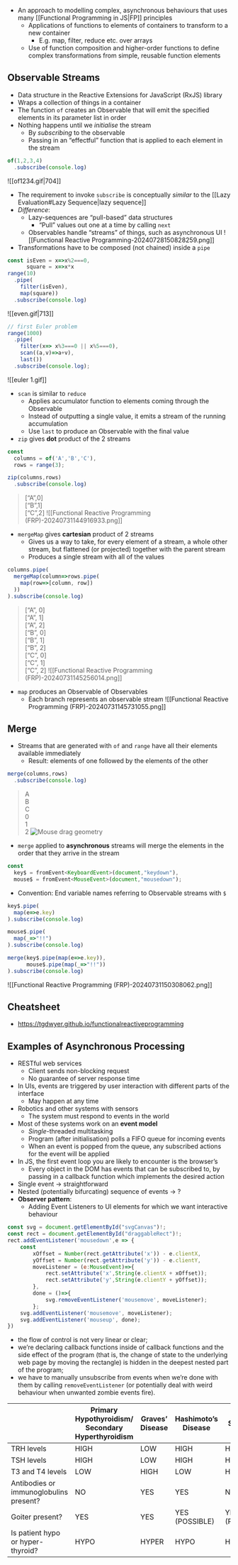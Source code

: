 - An approach to modelling complex, asynchronous behaviours that uses many [[Functional Programming in JS|FP]] principles
	- Applications of functions to elements of containers to transform to a new container
		- E.g. map, filter, reduce etc. over arrays
	- Use of function composition and higher-order functions to define complex transformations from simple, reusable function elements
## Observable Streams
- Data structure in the Reactive Extensions for JavaScript (RxJS) library
- Wraps a collection of things in a container
- The function `of` creates an Observable that will emit the specified elements in its parameter list in order
- Nothing happens until we *initialise* the stream 
	- By *subscribing* to the observable
	- Passing in an “effectful” function that is applied to each element in the stream
```js
of(1,2,3,4)
  .subscribe(console.log)
```
![[of1234.gif|704]]
- The requirement to invoke `subscribe` is conceptually *similar* to the [[Lazy Evaluation#Lazy Sequence|lazy sequence]]
- *Difference*:
	- Lazy-sequences are “pull-based” data structures
		- “Pull” values out one at a time by calling `next`
	- Observables handle “streams” of things, such as asynchronous UI
![[Functional Reactive Programming-20240728150828259.png]]
- Transformations have to be composed (not chained) inside a `pipe`
```js
const isEven = x=>x%2===0,
      square = x=>x*x
range(10)
  .pipe(
    filter(isEven),
    map(square))
  .subscribe(console.log)
```
![[even.gif|713]]
```js
// first Euler problem
range(1000)
  .pipe(
    filter(x=> x%3===0 || x%5===0),
    scan((a,v)=>a+v),
    last()) 
  .subscribe(console.log); 
```
![[euler 1.gif]]
- `scan` is similar to `reduce`
	- Applies accumulator function to elements coming through the Observable
	- Instead of outputting a single value, it emits a stream of the running accumulation
	- Use `last` to produce an Observable with the final value
- `zip` gives **dot** product of the 2 streams
```js
const
  columns = of('A','B','C'),
  rows = range(3);

zip(columns,rows)
  .subscribe(console.log)
```
> [“A”,0]  
> [“B”,1]  
> [“C”,2]
![[Functional Reactive Programming (FRP)-20240731144916933.png]]
- `mergeMap` gives **cartesian** product of 2 streams
	- Gives us a way to take, for every element of a stream, a whole other stream, but flattened (or projected) together with the parent stream
	- Produces a single stream with all of the values
```js
columns.pipe(
  mergeMap(column=>rows.pipe(
    map(row=>[column, row])
  ))
).subscribe(console.log)
```
> [“A”, 0]  
> [“A”, 1]  
> [“A”, 2]  
> [“B”, 0]  
> [“B”, 1]  
> [“B”, 2]  
> [“C”, 0]  
> [“C”, 1]  
> [“C”, 2]
![[Functional Reactive Programming (FRP)-20240731145256014.png]]
- `map` produces an Observable of Observables
	- Each branch represents an observable stream
![[Functional Reactive Programming (FRP)-20240731145731055.png]]
## Merge
- Streams that are generated with `of` and `range` have all their elements available immediately
	- Result: elements of one followed by the elements of the other
```js
merge(columns,rows)
  .subscribe(console.log)
```
> A  
> B  
> C  
> 0  
> 1  
> 2
![Mouse drag geometry](https://tgdwyer.github.io/assets/images/chapterImages/functionalreactiveprogramming/merge.gif)
- `merge` applied to **asynchronous** streams will merge the elements in the order that they arrive in the stream
```js
const
  key$ = fromEvent<KeyboardEvent>(document,"keydown"),
  mouse$ = fromEvent<MouseEvent>(document,"mousedown");
```
- Convention: End variable names referring to Observable streams with `$`
```js
key$.pipe(
  map(e=>e.key)
).subscribe(console.log)

mouse$.pipe(
  map(_=>"!!")
).subscribe(console.log)

merge(key$.pipe(map(e=>e.key)),
      mouse$.pipe(map(_=>"!!"))
).subscribe(console.log)
```
![[Functional Reactive Programming (FRP)-20240731150308062.png]]
## Cheatsheet
- https://tgdwyer.github.io/functionalreactiveprogramming
## Examples of Asynchronous Processing
- RESTful web services
	- Client sends non-blocking request
	- No guarantee of server response time
- In UIs, events are triggered by user interaction with different parts of the interface
	- May happen at any time
- Robotics and other systems with sensors
	- The system must respond to events in the world
- Most of these systems work on an **event model**
	- *Single*-threaded multitasking 
	- Program (after initialisation) polls a FIFO queue for incoming events
	- When an event is popped from the queue, any subscribed actions for the event will be applied
- In JS, the first event loop you are likely to encounter is the browser’s
	- Every object in the DOM has events that can be subscribed to, by passing in a callback function which implements the desired action
- Single event → straightforward
- Nested (potentially bifurcating) sequence of events → ?
- **Observer pattern**:
	- Adding Event Listeners to UI elements for which we want interactive behaviour

```js
const svg = document.getElementById("svgCanvas")!;
const rect = document.getElementById("draggableRect")!;
rect.addEventListener('mousedown',e => {
    const
        xOffset = Number(rect.getAttribute('x')) - e.clientX,
        yOffset = Number(rect.getAttribute('y')) - e.clientY,
        moveListener = (e:MouseEvent)=>{
            rect.setAttribute('x',String(e.clientX + xOffset));
            rect.setAttribute('y',String(e.clientY + yOffset));
        },
        done = ()=>{
            svg.removeEventListener('mousemove', moveListener);
        };
    svg.addEventListener('mousemove', moveListener);
    svg.addEventListener('mouseup', done);
})
``` 
- the flow of control is not very linear or clear;
- we’re declaring callback functions inside of callback functions and the side effect of the program (that is, the change of state to the underlying web page by moving the rectangle) is hidden in the deepest nested part of the program;
- we have to manually unsubscribe from events when we’re done with them by calling `removeEventListener` (or potentially deal with weird behaviour when unwanted zombie events fire).

|                                        | Primary Hypothyroidism/ Secondary Hyperthyroidism | Graves’ Disease | Hashimoto’s Disease | TRH-Secreting Tumour | TSH-Secreting Tumour | TRH-Suppressing Tumour | TSH-Suppressing Tumour |
| -------------------------------------- | ------------------------------------------------- | --------------- | ------------------- | -------------------- | -------------------- | ---------------------- | ---------------------- |
| TRH levels                             | HIGH                                              | LOW             | HIGH                | HIGH                 | LOW                  | LOW                    | HIGH                   |
| TSH levels                             | HIGH                                              | LOW             | HIGH                | HIGH                 | HIGH                 | LOW                    | LOW                    |
| T3 and T4 levels                       | LOW                                               | HIGH            | LOW                 | HIGH                 | HIGH                 | LOW                    | LOW                    |
| Antibodies or immunoglobulins present? | NO                                                | YES             | YES                 | NO                   | NO                   | NO                     | NO                     |
| Goiter present?                        | YES                                               | YES             | YES (POSSIBLE)      | YES (POSSIBLE)       | YES                  | NO                     | NO                     |
| Is patient hypo or hyper-thyroid?      | HYPO                                              | HYPER           | HYPO                | HYPER                | HYPER                | HYPO                   | HYPO                   |
